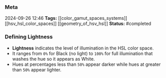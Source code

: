 ### Meta
2024-09-26 12:46
**Tags:** [[color_gamut_spaces_systems]] [[hsv_hsl_color_spaces]] [[geometry_of_hsv_hsl]]
**Status:** #completed 

### Defining Lightness
- **Lightness** indicates the level of illumination in the HSL color space.
- It ranges from `0%` for Black (no light) to `100%` for full illumination that washes the hue so it appears as White.
- Hues at percentages less than `50%` appear darker while hues at greater than `50%` appear lighter.